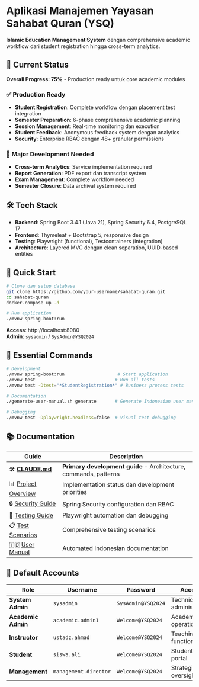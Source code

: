 # Aplikasi Manajemen Yayasan Sahabat Quran (YSQ)

**Islamic Education Management System** dengan comprehensive academic workflow dari student registration hingga cross-term analytics.

## 🎯 Current Status

**Overall Progress: 75%** - Production ready untuk core academic modules

### ✅ **Production Ready**
- **Student Registration**: Complete workflow dengan placement test integration
- **Semester Preparation**: 6-phase comprehensive academic planning 
- **Session Management**: Real-time monitoring dan execution
- **Student Feedback**: Anonymous feedback system dengan analytics
- **Security**: Enterprise RBAC dengan 48+ granular permissions

### 🔄 **Major Development Needed**  
- **Cross-term Analytics**: Service implementation required
- **Report Generation**: PDF export dan transcript system
- **Exam Management**: Complete workflow needed
- **Semester Closure**: Data archival system required

## 🛠️ Tech Stack

- **Backend**: Spring Boot 3.4.1 (Java 21), Spring Security 6.4, PostgreSQL 17
- **Frontend**: Thymeleaf + Bootstrap 5, responsive design  
- **Testing**: Playwright (functional), Testcontainers (integration)
- **Architecture**: Layered MVC dengan clean separation, UUID-based entities

## 🚀 Quick Start

```bash
# Clone dan setup database
git clone https://github.com/your-username/sahabat-quran.git
cd sahabat-quran
docker-compose up -d

# Run application
./mvnw spring-boot:run
```

**Access**: http://localhost:8080  
**Admin**: `sysadmin` / `SysAdmin@YSQ2024`

## 🧪 Essential Commands

```bash
# Development
./mvnw spring-boot:run                    # Start application
./mvnw test                              # Run all tests
./mvnw test -Dtest="*StudentRegistration*" # Business process tests

# Documentation  
./generate-user-manual.sh generate       # Generate Indonesian user manual

# Debugging
./mvnw test -Dplaywright.headless=false  # Visual test debugging
```

## 📚 Documentation

| Guide | Description |
|-------|-------------|
| 🛠️ [**CLAUDE.md**](CLAUDE.md) | **Primary development guide** - Architecture, commands, patterns |
| 📊 [Project Overview](docs/PROJECT_OVERVIEW.md) | Implementation status dan development priorities |
| 🔒 [Security Guide](docs/SECURITY.md) | Spring Security configuration dan RBAC |
| 🧪 [Testing Guide](docs/TESTING.md) | Playwright automation dan debugging |
| 📋 [Test Scenarios](docs/test-scenario/) | Comprehensive testing scenarios |
| 🇮🇩 [User Manual](docs/USER_MANUAL_GENERATION.md) | Automated Indonesian documentation |

## 👤 Default Accounts

| Role | Username | Password | Access |
|------|----------|----------|---------|
| **System Admin** | `sysadmin` | `SysAdmin@YSQ2024` | Technical administration |
| **Academic Admin** | `academic.admin1` | `Welcome@YSQ2024` | Academic operations |
| **Instructor** | `ustadz.ahmad` | `Welcome@YSQ2024` | Teaching functions |
| **Student** | `siswa.ali` | `Welcome@YSQ2024` | Student portal |
| **Management** | `management.director` | `Welcome@YSQ2024` | Strategic oversight |